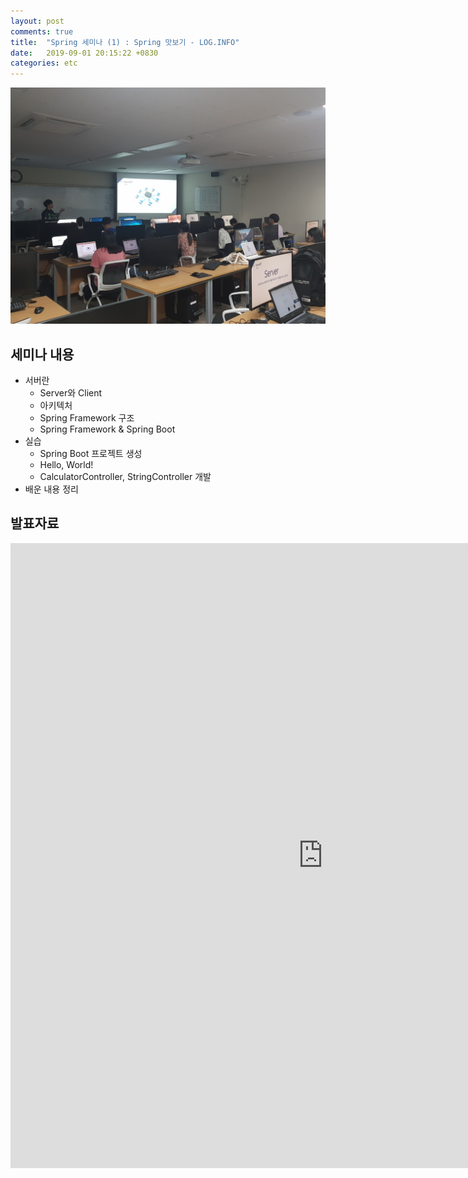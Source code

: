 ```yaml
---
layout: post
comments: true
title:  "Spring 세미나 (1) : Spring 맛보기 - LOG.INFO"
date:   2019-09-01 20:15:22 +0830
categories: etc
---
```


![seminar](/assets/images/FirstSeminar.jpg)

## 세미나 내용

- 서버란
  - Server와 Client
  - 아키텍처
  - Spring Framework 구조
  - Spring Framework & Spring Boot
- 실습
  - Spring Boot 프로젝트 생성
  - Hello, World!
  - CalculatorController, StringController 개발
- 배운 내용 정리

## 발표자료

<embed src="https://heechanyang.github.io/assets/pdfs/SpringFramework맛보기.pdf" type="application/pdf" width="1000px" height="1000px" />
